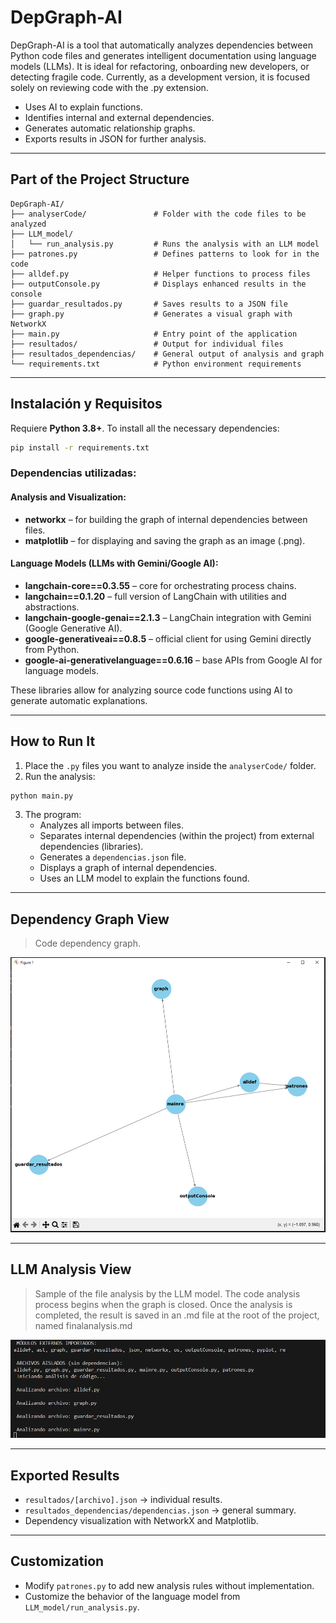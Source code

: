 # DepGraph-AI

DepGraph-AI is a tool that automatically analyzes dependencies between Python code files and generates intelligent documentation using language models (LLMs). It is ideal for refactoring, onboarding new developers, or detecting fragile code. Currently, as a development version, it is focused solely on reviewing code with the .py extension.

- Uses AI to explain functions.
- Identifies internal and external dependencies.
- Generates automatic relationship graphs.
- Exports results in JSON for further analysis.

---

## Part of the Project Structure

```
DepGraph-AI/
├── analyserCode/               # Folder with the code files to be analyzed
├── LLM_model/
│   └── run_analysis.py         # Runs the analysis with an LLM model
├── patrones.py                 # Defines patterns to look for in the code
├── alldef.py                   # Helper functions to process files
├── outputConsole.py            # Displays enhanced results in the console
├── guardar_resultados.py       # Saves results to a JSON file
├── graph.py                    # Generates a visual graph with NetworkX
├── main.py                     # Entry point of the application
├── resultados/                 # Output for individual files
├── resultados_dependencias/    # General output of analysis and graph
└── requirements.txt            # Python environment requirements
```

---

## Instalación y Requisitos

Requiere **Python 3.8+**. To install all the necessary dependencies:

```bash
pip install -r requirements.txt
```

### Dependencias utilizadas:

#### Analysis and Visualization:
- **networkx** – for building the graph of internal dependencies between files.
- **matplotlib** – for displaying and saving the graph as an image (.png).

#### Language Models (LLMs with Gemini/Google AI):
- **langchain-core==0.3.55** – core for orchestrating process chains.
- **langchain==0.1.20** –  full version of LangChain with utilities and abstractions.
- **langchain-google-genai==2.1.3** – LangChain integration with Gemini (Google Generative AI).
- **google-generativeai==0.8.5** – official client for using Gemini directly from Python.
- **google-ai-generativelanguage==0.6.16** –  base APIs from Google AI for language models.

These libraries allow for analyzing source code functions using AI to generate automatic explanations.

---

## How to Run It

1. Place the `.py` files you want to analyze inside the `analyserCode/` folder.
2. Run the analysis:

```bash
python main.py
```

3. The program:
   - Analyzes all imports between files.
   - Separates internal dependencies (within the project) from external dependencies (libraries).
   - Generates a `dependencias.json` file.
   - Displays a graph of internal dependencies.
   - Uses an LLM model to explain the functions found.

---

## Dependency Graph View

> Code dependency graph.

![Grafo de dependencias](img/grafo.png)

---

## LLM Analysis View

> Sample of the file analysis by the LLM model. The code analysis process begins when the graph is closed. Once the analysis is completed, the result is saved in an .md file at the root of the project, named finalanalysis.md

![Ejemplo de análisis con LLM](img/modelOutPut.png)

---

## Exported Results

- `resultados/[archivo].json` → individual results.
- `resultados_dependencias/dependencias.json` → general summary.
- Dependency visualization with NetworkX and Matplotlib.

---

## Customization

- Modify `patrones.py` to add new analysis rules without implementation.
- Customize the behavior of the language model from `LLM_model/run_analysis.py`.
